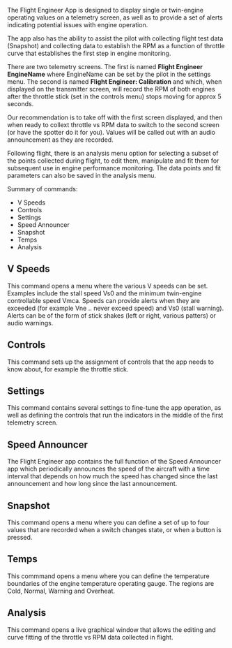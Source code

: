 The Flight Engineer App is designed to display single or twin-engine operating
values on a telemetry screen, as well as to provide a set of alerts indicating
potential issues with engine operation.

The app also has the ability to assist
the pilot with collecting flight test data (Snapshot) and collecting data to
establish the RPM as a function of throttle curve that establishes the first
step in engine monitoring.

There are two telemetry screens. The first is named **Flight Engineer
EngineName** where EngineName can be set by the pilot in the settings menu. The
second is named **Flight Engineer: Calibration** and which, when displayed on
the transmitter screen, will record the RPM of both engines after the throttle
stick (set in the controls menu) stops moving for approx 5 seconds.

Our recommendation is to take off with the first screen displayed, and then when
ready to collext throttle vs RPM data to switch to the second screen (or have
the spotter do it for you). Values will be called out with an audio announcement
as they are recorded.

Following flight, there is an analysis menu option for selecting a subset of the
points collected during flight, to edit them, manipulate and fit them for
subsequent use in engine performance monitoring. The data points and fit
parameters can also be saved in the analysis menu.

Summary of commands:

- V Speeds
- Controls
- Settings
- Speed Announcer
- Snapshot
- Temps
- Analysis

## V Speeds

This command opens a menu where the various V speeds can be set. Examples include the stall speed Vs0 and the minimum twin-engine controllable speed Vmca. Speeds can provide alerts when they are exceeded (for example Vne .. never exceed speed) and Vs0 (stall warning). Alerts can be of the form of stick shakes (left or right, various patters) or audio warnings.

## Controls

This command sets up the assignment of controls that the app needs to know about, for example the throttle stick.

## Settings

This command contains several settings to fine-tune the app operation, as well as defining the controls that run the indicators in the middle of the first telemetry screen.

## Speed Announcer

The Flight Engineer app contains the full function of the Speed Announcer app which periodically announces the speed of the aircraft with a time interval that depends on how much the speed has changed since the last announcement and how long since the last announcement.

## Snapshot

This command opens a menu where you can define a set of up to four values that are recorded when a switch changes state, or when a button is pressed.

## Temps

This commmand opens a menu where you can define the temperature boundaries of the engine temperature operating gauge. The regions are Cold, Normal, Warning and Overheat.

## Analysis

This command opens a live graphical window that allows the editing and curve fitting of the throttle vs RPM data collected in flight.




